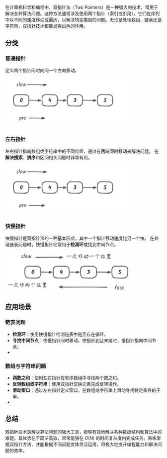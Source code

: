 在计算机科学和编程中，双指针法（Two Pointers）是一种强大的技术，常用于解决各种算法问题。这种方法通常涉及使用两个指针（索引或引用），它们在序列中以不同的速度移动或遍历，以解决特定类型的问题。无论是处理数组、链表还是字符串，双指针技术都能发挥出色的作用。
## 分类
### 普通指针
定义两个指针同时向同一个方向移动。

<img src=".images/68910141.png" width="400"/>

### 左右指针

左右指针指向数组或字符串中的不同位置，通过在两端同时移动来解决问题。
在**解决搜索**、**排序**和区间相关问题时非常有用。

<img src=".images/69a5413f.png" width="400"/>

### 快慢指针
快慢指针是双指针法的一种基本形式，其中一个指针移动速度比另一个快。
在处理链表问题时，快慢指针经常用于**检测环**或找到中间节点。

<img src=".images/ff1f796e.png" width="400"/>

## 应用场景
### 链表问题

- **检测环**：使用快慢指针检测链表中是否存在循环。
- **寻找中间节点**：快慢指针同时移动，快指针到达末尾时，慢指针指向中间节点。
- 
### 数组与字符串问题

- **两数之和**：使用左右指针在有序数组中寻找两个数之和。
- **反转数组或字符串**：使用双指针交换元素完成反转操作。
- **滑动窗口**：通过左右指针定义窗口，在数组或字符串上滑动寻找特定条件的子串。
- 
## 总结
双指针技术是解决算法问题的强大工具，能够有效地解决各种数据结构和算法中的难题。其优势在于简洁高效，常常能够在 $O(N)$ 的时间复杂度内完成任务。熟练掌握双指针方法，并能根据不同问题变体灵活运用，将极大地提升编程能力和解决问题的效率。
